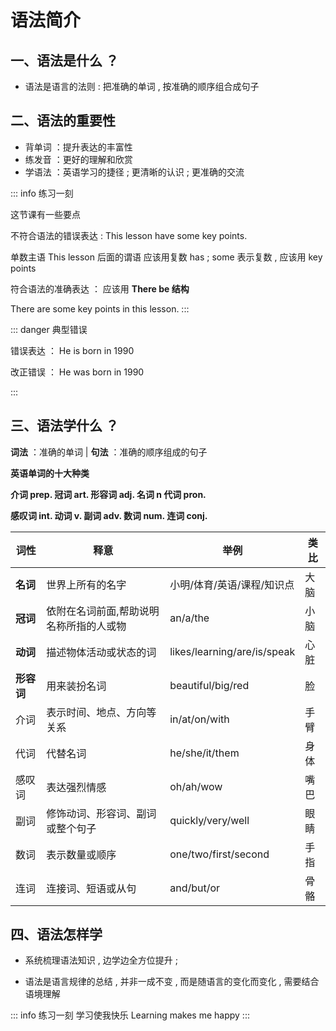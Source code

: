 # 语法简介

## 一、语法是什么 ？

- 语法是语言的法则 : 把准确的单词 , 按准确的顺序组合成句子

## 二、语法的重要性

- 背单词 ：提升表达的丰富性
- 练发音 ：更好的理解和欣赏
- 学语法 ：英语学习的捷径 ; 更清晰的认识 ; 更准确的交流

::: info 练习一刻

这节课有一些要点

不符合语法的错误表达 : This lesson have some key points.

单数主语 This lesson 后面的谓语 应该用复数 has ; some 表示复数 , 应该用 key points

符合语法的准确表达 ： 应该用 **There be 结构**

There are some key points in this lesson.
:::

::: danger 典型错误

错误表达 ： He is born in 1990

改正错误 ： He was born in 1990

:::

## 三、语法学什么 ？

**词法** ：准确的单词 | **句法** ：准确的顺序组成的句子

**英语单词的十大种类**

**介词 prep. 冠词 art. 形容词 adj. 名词 n 代词 pron.**

**感叹词 int. 动词 v. 副词 adv. 数词 num. 连词 conj.**

| 词性       | 释意                                    | 举例                        | 类比 |
| ---------- | --------------------------------------- | --------------------------- | ---- |
| **名词**   | 世界上所有的名字                        | 小明/体育/英语/课程/知识点  | 大脑 |
| **冠词**   | 依附在名词前面,帮助说明名称所指的人或物 | an/a/the                    | 小脑 |
| **动词**   | 描述物体活动或状态的词                  | likes/learning/are/is/speak | 心脏 |
| **形容词** | 用来装扮名词                            | beautiful/big/red           | 脸   |
| 介词       | 表示时间、地点、方向等关系              | in/at/on/with               | 手臂 |
| 代词       | 代替名词                                | he/she/it/them              | 身体 |
| 感叹词     | 表达强烈情感                            | oh/ah/wow                   | 嘴巴 |
| 副词       | 修饰动词、形容词、副词或整个句子        | quickly/very/well           | 眼睛 |
| 数词       | 表示数量或顺序                          | one/two/first/second        | 手指 |
| 连词       | 连接词、短语或从句                      | and/but/or                  | 骨骼 |

## 四、语法怎样学

- 系统梳理语法知识 , 边学边全方位提升 ;

- 语法是语言规律的总结 , 并非一成不变 , 而是随语言的变化而变化 , 需要结合语境理解

::: info 练习一刻
学习使我快乐 Learning makes me happy
:::
